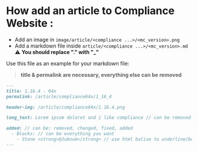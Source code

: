 # How add an article to Compliance Website :
- Add an image in `image/article/<compliance ...>/<mc_version>.png`  
- Add a markdown file inside `article/<compliance ...>/<mc_version>.md` :warning: **You should replace "." with "\_"**

Use this file as an example for your markdown file:
> **title & permalink are necessary, everything else can be removed**

```markdown
---
title: 1.16.4 - 64x
permalink: /article/compliance64x/1_16_4

header-img: /article/compliance64x/1.16.4.png

long_text: Lorem ipsum doloret and i like compliance // can be removed

added: // can be: removed, changed, fixed, added
  - Blocks: // can be everything you want
    - Stone <strong>@Juknum</strong> // use html balise to underline/bold text
---
```